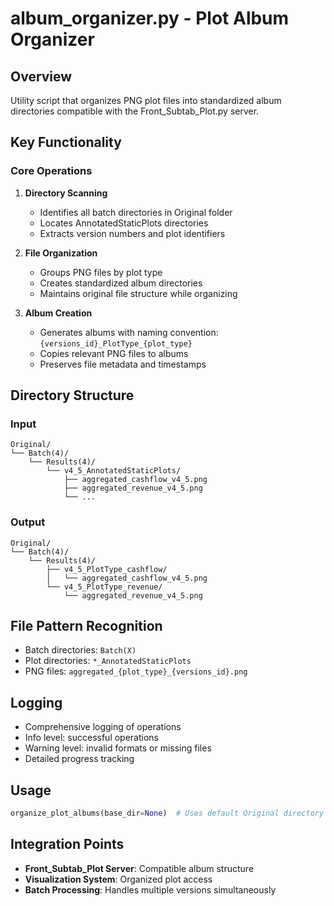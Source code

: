 # album_organizer.py - Plot Album Organizer

## Overview
Utility script that organizes PNG plot files into standardized album directories compatible with the Front_Subtab_Plot.py server.

## Key Functionality

### Core Operations

1. **Directory Scanning**
   - Identifies all batch directories in Original folder
   - Locates AnnotatedStaticPlots directories
   - Extracts version numbers and plot identifiers

2. **File Organization**
   - Groups PNG files by plot type
   - Creates standardized album directories
   - Maintains original file structure while organizing

3. **Album Creation**
   - Generates albums with naming convention: `{versions_id}_PlotType_{plot_type}`
   - Copies relevant PNG files to albums
   - Preserves file metadata and timestamps

## Directory Structure

### Input
```
Original/
└── Batch(4)/
    └── Results(4)/
        └── v4_5_AnnotatedStaticPlots/
            ├── aggregated_cashflow_v4_5.png
            ├── aggregated_revenue_v4_5.png
            └── ...
```

### Output
```
Original/
└── Batch(4)/
    └── Results(4)/
        ├── v4_5_PlotType_cashflow/
        │   └── aggregated_cashflow_v4_5.png
        └── v4_5_PlotType_revenue/
            └── aggregated_revenue_v4_5.png
```

## File Pattern Recognition

- Batch directories: `Batch(X)`
- Plot directories: `*_AnnotatedStaticPlots`
- PNG files: `aggregated_{plot_type}_{versions_id}.png`

## Logging

- Comprehensive logging of operations
- Info level: successful operations
- Warning level: invalid formats or missing files
- Detailed progress tracking

## Usage
```python
organize_plot_albums(base_dir=None)  # Uses default Original directory
```

## Integration Points

- **Front_Subtab_Plot Server**: Compatible album structure
- **Visualization System**: Organized plot access
- **Batch Processing**: Handles multiple versions simultaneously